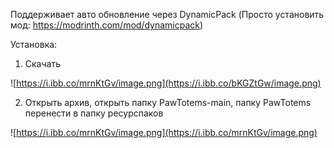 Поддерживает авто обновление через DynamicPack (Просто установить мод: https://modrinth.com/mod/dynamicpack)

Установка:

1. Скачать

![https://i.ibb.co/mrnKtGv/image.png](https://i.ibb.co/bKGZtGw/image.png)

2. Открыть архив, открыть папку PawTotems-main, папку PawTotems перенести в папку ресурспаков

![https://i.ibb.co/mrnKtGv/image.png](https://i.ibb.co/mrnKtGv/image.png)
